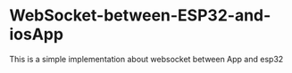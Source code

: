 # WebSocket-between-ESP32-and-iosApp
This is a simple implementation about websocket between App and esp32
